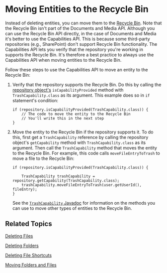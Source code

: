 # Moving Entities to the Recycle Bin [](id=moving-entities-to-the-recycle-bin)

Instead of deleting entities, you can move them to the 
[Recycle Bin](/discover/portal/-/knowledge_base/7-1/restoring-deleted-assets). 
Note that the Recycle Bin isn't part of the Documents and Media API. Although 
you can use the Recycle Bin API directly, in the case of Documents and Media 
it's better to use the Capabilities API. This is because some third-party 
repositories (e.g., SharePoint) don't support Recycle Bin functionality. The 
Capabilities API lets you verify that the repository you're working in supports 
the Recycle Bin. It's therefore a best practice to always use the Capabilities 
API when moving entities to the Recycle Bin. 

Follow these steps to use the Capabilities API to move an entity to the Recycle 
Bin: 

1.  Verify that the repository supports the Recycle Bin. Do this by calling the 
    [repository object's](/develop/tutorials/-/knowledge_base/7-1/getting-started-with-the-documents-and-media-api#specifying-repositories) 
    `isCapabilityProvided` method with `TrashCapability.class` as its argument. 
    This example does so in `if` statement's condition: 

        if (repository.isCapabilityProvided(TrashCapability.class)) {
            // The code to move the entity to the Recycle Bin
            // You'll write this in the next step
        }

2.  Move the entity to the Recycle Bin if the repository supports it. To do 
    this, first get a `TrashCapability` reference by calling the repository 
    object's `getCapability` method with `TrashCapability.class` as its 
    argument. Then call the `TrashCapability` method that moves the entity to 
    the Recycle Bin. For example, this code calls `moveFileEntryToTrash` to move 
    a file to the Recycle Bin: 

        if (repository.isCapabilityProvided(TrashCapability.class)) {

            TrashCapability trashCapability = repository.getCapability(TrashCapability.class);
            trashCapability.moveFileEntryToTrash(user.getUserId(), fileEntry);
        }

    See the 
    [`TrashCapability` Javadoc](@platform-ref@/7.1-latest/javadocs/portal-kernel/com/liferay/portal/kernel/repository/capabilities/TrashCapability.html) 
    for information on the methods you can use to move other types of entities 
    to the Recycle Bin. 

## Related Topics [](id=related-topics)

[Deleting Files](/develop/tutorials/-/knowledge_base/7-1/deleting-files)

[Deleting Folders](/develop/tutorials/-/knowledge_base/7-1/deleting-folders)

[Deleting File Shortcuts](/develop/tutorials/-/knowledge_base/7-1/deleting-file-shortcuts)

[Moving Folders and Files](/develop/tutorials/-/knowledge_base/7-1/moving-folders-and-files)

